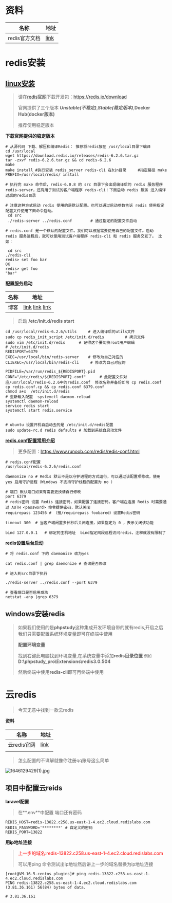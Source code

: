 # 资料

| 名称          | 地址                                           |
| ------------- | ---------------------------------------------- |
| redis官方文档 | [link](http://www.redis.cn/documentation.html) |

#  redis安装

## [linux安装](https://www.runoob.com/redis/redis-install.html)

> 请在[redis官网](https://redis.io/download)下载开发包：https://redis.io/download
>
> 官网提供了三个版本 ***Unstable(不稳定)***,***Stable(稳定版本)***,**Docker Hub(docker版本)**
>
> 推荐使用稳定版本 

**下载官网提供的稳定版本**

```shell
# 从源代码 下载、解压和编译Redis： 推荐将redis放在 /usr/local目录下编译
cd /usr/local
wget https://download.redis.io/releases/redis-6.2.6.tar.gz 
tar -zxvf redis-6.2.6.tar.gz && cd redis-6.2.6
make
make install #执行安装 redis_server redis-cli 在bin目录     #指定路径 make PREFIX=/usr/local/redis/ install

# 执行完 make 命令后，redis-6.0.8 的 src 目录下会出现编译后的 redis 服务程序 redis-server，还有用于测试的客户端程序 redis-cli：下面启动 redis 服务 进入编译过后的redis目录 

# 注意这种方式启动 redis 使用的是默认配置。也可以通过启动参数告诉 redis 使用指定配置文件使用下面命令启动。
 cd src
 ./redis-server ../redis.conf        # 通过指定的配置文件启动

# redis.conf 是一个默认的配置文件。我们可以根据需要使用自己的配置文件。启动 redis 服务进程后，就可以使用测试客户端程序 redis-cli 和 redis 服务交互了。 比如：

 cd src
./redis-cli
redis> set foo bar
OK
redis> get foo
"bar"
```

**配置服务启动**

| 名称 | 地址                                                         |
| ---- | ------------------------------------------------------------ |
| 博客 | [link](http://t.zoukankan.com/murenhui-p-8898238.html) [link](https://blog.csdn.net/u014163312/article/details/123650944) [link](https://blog.csdn.net/x1128559250/article/details/95511171?utm_medium=distribute.pc_relevant.none-task-blog-2~default~baidujs_baidulandingword~default-5-95511171-blog-123650944.pc_relevant_recovery_v2&spm=1001.2101.3001.4242.4&utm_relevant_index=8) |

> 启动 **/etc/init.d/redis start**

```shell
cd /usr/local/redis-6.2.6/utils     # 进入编译后的utils文件
sudo cp redis_init_script /etc/init.d/redis         # 拷贝文件
sudo vim /etc/init.d/redis      # 记得这个要切换root用户编辑
# /etc/init.d/redis 
REDISPORT=6379
EXEC=/usr/local/bin/redis-server    # 修改为自己对应的
CLIEXEC=/usr/local/bin/redis-cli     # 修改为自己对应的

PIDFILE=/var/run/redis_${REDISPORT}.pid
CONF="/etc/redis/${REDISPORT}.conf"      # 此配置文件对应/usr/local/redis-6.2.6中的redis.conf  修改名称并备份即可 cp redis.conf cp redis.conf.cp && cp redis.conf 6379.conf
chmod a+x  /etc/init.d/redis  
# 重新载入配置  systemctl daemon-reload
systemctl daemon-reload
service redis start 
systemctl start redis.service


# ubuntu 设置开机自启动去的是 /etc/init.d/redis配置
sudo update-rc.d redis defaults # 加载到系统自启动文件
```



**[redis.conf配置常用介绍](https://www.runoob.com/redis/redis-conf.html)**

> 更多配置：https://www.runoob.com/redis/redis-conf.html

```shell
# redis.conf配置 
/usr/local/redis-6.2.6/redis.conf

daemonize no # Redis 默认不是以守护进程的方式运行，可以通过该配置项修改，使用 yes 启用守护进程（Windows 不支持守护线程的配置为 no ）

# 端口 默认端口如果有需要更换请自行修改
port 6379
# redis密码 设置 Redis 连接密码，如果配置了连接密码，客户端在连接 Redis 时需要通过 AUTH <password> 命令提供密码，默认关闭
requirepass 123456 # （搜/requirepass foobared）设置Redis密码
	
timeout 300  # 当客户端闲置多长秒后关闭连接，如果指定为 0 ，表示关闭该功能

bind 127.0.0.1   # 绑定的主机地址	bind指定网段远程访问redis，注释就没有限制了
```

**redis设置后台启动**

```shell
# 将 redis.conf 下的 daemonize 改为yes

cat redis.conf | grep daemonize # 查询是否修改

# 进入到src目录下执行

./redis-server ../redis.conf --port 6379

# 查看端口是否启用成功
netstat -anp |grep 6379
```

## windows安装redis

> 如果我们使用的是**phpstudy**这种集成开发环境自带的就有redis,开启之后我们只需要配置系统环境变量即可在终端中使用
>
> **配置环境变量**
>
> 找到右键此电脑找到环境变量,在系统变量中添加**redis目录位置** `例如` **D:\phpstudy_pro\Extensions\redis3.0.504**
>
> 然后终端中使用**redis-cli**即可再终端中使用

# 云redis

> 今天无意中找到一款云redis

**资料**

| 名称        | 地址                               |
| ----------- | ---------------------------------- |
| 云redis官网 | [link](https://app.redislabs.com/) |
|             |                                    |

> 怎么配置的不详解就像你注册qq账号这么简单

![1646129429(1).jpg](https://gitee.com/yaolliuyang/blogImages/raw/master/blogImages/qhmbrvu21RAToQC.png)

## 项目中配置云reids

**laravel配置**

> 在**.env**中配置 端口还有密码

```shell
REDIS_HOST=redis-13822.c258.us-east-1-4.ec2.cloud.redislabs.com
REDIS_PASSWORD='********' # 自定义的密码
REDIS_PORT=13822
```

**用ip地址连接**

> <font color='red'>上一步的域名:redis-13822.c258.us-east-1-4.ec2.cloud.redislabs.com</font>
>
> 可以用ping 命令测试出ip地址然后讲上一步的域名替换为ip地址连接

```shell
[root@VM-16-5-centos plugins]# ping redis-13822.c258.us-east-1-4.ec2.cloud.redislabs.com
PING redis-13822.c258.us-east-1-4.ec2.cloud.redislabs.com (3.81.36.161) 56(84) bytes of data.

# 3.81.36.161
```

